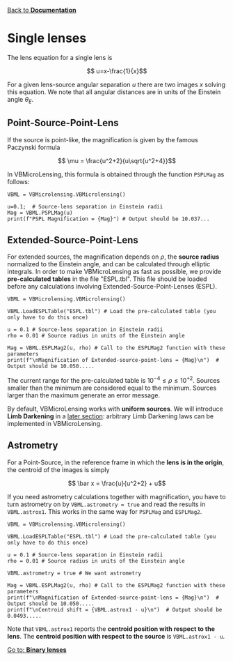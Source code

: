 [Back to **Documentation**](readme.md)

# Single lenses


The lens equation for a single lens is

$$ u=x-\frac{1}{x}$$

For a given lens-source angular separation $u$ there are two images $x$ solving this equation. We note that all angular distances are in units of the Einstein angle $\theta_E$. 

## Point-Source-Point-Lens

If the source is point-like, the magnification is given by the famous Paczynski formula

$$ \mu = \frac{u^2+2}{u\sqrt{u^2+4}}$$

In VBMicroLensing, this formula is obtained through the function ```PSPLMag``` as follows:

```
VBML = VBMicrolensing.VBMicrolensing()

u=0.1;  # Source-lens separation in Einstein radii
Mag = VBML.PSPLMag(u)
print(f"PSPL Magnification = {Mag}") # Output should be 10.037...
```

## Extended-Source-Point-Lens

For extended sources, the magnification depends on $\rho$, the **source radius** normalized to the Einstein angle, and can be calculated through elliptic integrals. In order to make VBMicroLensing as fast as possible, we provide **pre-calculated tables** in the file "ESPL.tbl". This file should be loaded before any calculations involving Extended-Source-Point-Lenses (ESPL).

```
VBML = VBMicrolensing.VBMicrolensing()

VBML.LoadESPLTable("ESPL.tbl") # Load the pre-calculated table (you only have to do this once)

u = 0.1 # Source-lens separation in Einstein radii
rho = 0.01 # Source radius in units of the Einstein angle

Mag = VBML.ESPLMag2(u, rho) # Call to the ESPLMag2 function with these parameters
print(f"\nMagnification of Extended-source-point-lens = {Mag}\n")  # Output should be 10.050.....

```

The current range for the pre-calculated table is $10^{-4} \leq \rho \leq 10^{+2}$. Sources smaller than the minimum are considered equal to the minimum. Sources larger than the maximum generate an error message. 

By default, VBMicroLensing works with **uniform sources**. We will introduce **Limb Darkening** in a [later section](LimbDarkening.md): arbitrary Limb Darkening laws can be implemented in VBMicroLensing.

## Astrometry

For a Point-Source, in the reference frame in which the **lens is in the origin**, the centroid of the images is simply

$$ \bar x = \frac{u}{u^2+2} + u$$

If you need astrometry calculations together with magnification, you have to turn astrometry on by ```VBML.astrometry = true``` and read the results in ```VBML.astrox1```. This works in the same way for ```PSPLMag``` and ```ESPLMag2```.

```
VBML = VBMicrolensing.VBMicrolensing()

VBML.LoadESPLTable("ESPL.tbl") # Load the pre-calculated table (you only have to do this once)

u = 0.1 # Source-lens separation in Einstein radii
rho = 0.01 # Source radius in units of the Einstein angle

VBML.astrometry = true # We want astrometry

Mag = VBML.ESPLMag2(u, rho) # Call to the ESPLMag2 function with these parameters
print(f"\nMagnification of Extended-source-point-lens = {Mag}\n")  # Output should be 10.050.....
print(f"\nCentroid shift = {VBML.astrox1 - u}\n")  # Output should be 0.0493.....

```

Note that ```VBML.astrox1``` reports the **centroid position with respect to the lens**. The **centroid position with respect to the source** is ```VBML.astrox1 - u```.

[Go to: **Binary lenses**](BinaryLenses.md)
